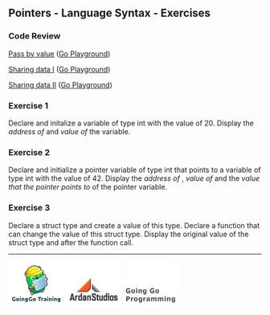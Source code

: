 ## Pointers - Language Syntax - Exercises

### Code Review

[Pass by value](../example1/example1.go) ([Go Playground](http://play.golang.org/p/W5qjLAsJbI))

[Sharing data I](../example2/example2.go) ([Go Playground](http://play.golang.org/p/JEVXsBtt8Z))

[Sharing data II](../example3/example3.go) ([Go Playground](http://play.golang.org/p/szU0NsUhCR))

### Exercise 1
Declare and initalize a variable of type int with the value of 20. Display the _address of_ and _value of_ the variable.

### Exercise 2
Declare and initialize a pointer variable of type int that points to a variable of type int with the value of 42. Display the _address of_ , _value of_ and the _value that the pointer points to_ of the pointer variable.

### Exercise 3
Declare a struct type and create a value of this type. Declare a function that can change the value of this struct type. Display the original value of the struct type and after the function call.

___
[![GoingGo Training](../../../00-slides/images/ggt_logo.png)](http://www.goinggotraining.net)
[![Ardan Studios](../../../00-slides/images/ardan_logo.png)](http://www.ardanstudios.com)
[![GoingGo Blog](../../../00-slides/images/ggb_logo.png)](http://www.goinggo.net)